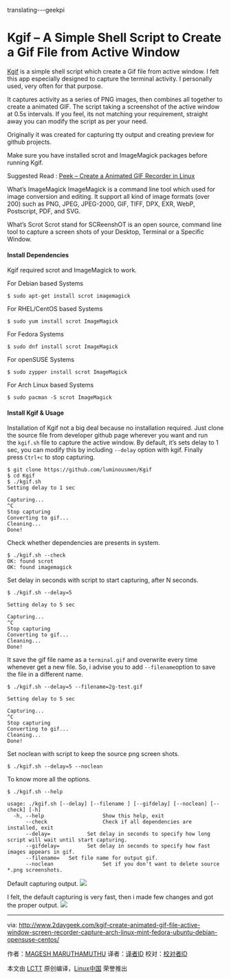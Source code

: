 translating---geekpi

Kgif – A Simple Shell Script to Create a Gif File from Active Window
============================================================

[Kgif][2] is a simple shell script which create a Gif file from active window. I felt this app especially designed to capture the terminal activity. I personally used, very often for that purpose.

It captures activity as a series of PNG images, then combines all together to create a animated GIF. The script taking a screenshot of the active window at 0.5s intervals. If you feel, its not matching your requirement, straight away you can modify the script as per your need.

Originally it was created for capturing tty output and creating preview for github projects.

Make sure you have installed scrot and ImageMagick packages before running Kgif.

Suggested Read : [Peek – Create a Animated GIF Recorder in Linux][3]

What’s ImageMagick ImageMagick is a command line tool which used for image conversion and editing. It support all kind of image formats (over 200) such as PNG, JPEG, JPEG-2000, GIF, TIFF, DPX, EXR, WebP, Postscript, PDF, and SVG.

What’s Scrot Scrot stand for SCReenshOT is an open source, command line tool to capture a screen shots of your Desktop, Terminal or a Specific Window.

#### Install Dependencies

Kgif required scrot and ImageMagick to work.

For Debian based Systems

```
$ sudo apt-get install scrot imagemagick
```

For RHEL/CentOS based Systems

```
$ sudo yum install scrot ImageMagick
```

For Fedora Systems

```
$ sudo dnf install scrot ImageMagick
```

For openSUSE Systems

```
$ sudo zypper install scrot ImageMagick
```

For Arch Linux based Systems

```
$ sudo pacman -S scrot ImageMagick
```

#### Install Kgif & Usage

Installation of Kgif not a big deal because no installation required. Just clone the source file from developer github page wherever you want and run the `kgif.sh` file to capture the active window. By default, it’s sets delay to 1 sec, you can modify this by including `--delay` option with kgif. Finally press `Ctrl+c` to stop capturing.

```
$ git clone https://github.com/luminousmen/Kgif
$ cd Kgif
$ ./kgif.sh
Setting delay to 1 sec

Capturing...
^C
Stop capturing
Converting to gif...
Cleaning...
Done!
```

Check whether dependencies are presents in system.

```
$ ./kgif.sh --check
OK: found scrot
OK: found imagemagick
```

Set delay in seconds with script to start capturing, after N seconds.

```
$ ./kgif.sh --delay=5

Setting delay to 5 sec

Capturing...
^C
Stop capturing
Converting to gif...
Cleaning...
Done!
```

It save the gif file name as a `terminal.gif` and overwrite every time whenever get a new file. So, i advise you to add `--filename`option to save the file in a different name.

```
$ ./kgif.sh --delay=5 --filename=2g-test.gif

Setting delay to 5 sec

Capturing...
^C
Stop capturing
Converting to gif...
Cleaning...
Done!
```

Set noclean with script to keep the source png screen shots.

```
$ ./kgif.sh --delay=5 --noclean
```

To know more all the options.

```
$ ./kgif.sh --help

usage: ./kgif.sh [--delay] [--filename ] [--gifdelay] [--noclean] [--check] [-h]
  -h, --help                   Show this help, exit
      --check                  Check if all dependencies are installed, exit
      --delay=            Set delay in seconds to specify how long script will wait until start capturing.
      --gifdelay=         Set delay in seconds to specify how fast images appears in gif.
      --filename=   Set file name for output gif.
      --noclean                Set if you don't want to delete source *.png screenshots.
```

Default capturing output.
[
 ![](http://www.2daygeek.com/wp-content/plugins/lazy-load/images/1x1.trans.gif) 
][4]

I felt, the default capturing is very fast, then i made few changes and got the proper output.
[
 ![](http://www.2daygeek.com/wp-content/plugins/lazy-load/images/1x1.trans.gif) 
][5]

--------------------------------------------------------------------------------

via: http://www.2daygeek.com/kgif-create-animated-gif-file-active-window-screen-recorder-capture-arch-linux-mint-fedora-ubuntu-debian-opensuse-centos/

作者：[MAGESH MARUTHAMUTHU][a]
译者：[译者ID](https://github.com/译者ID)
校对：[校对者ID](https://github.com/校对者ID)

本文由 [LCTT](https://github.com/LCTT/TranslateProject) 原创编译，[Linux中国](https://linux.cn/) 荣誉推出

[a]:http://www.2daygeek.com/author/magesh/
[1]:http://www.2daygeek.com/author/magesh/
[2]:https://github.com/luminousmen/Kgif
[3]:http://www.2daygeek.com/kgif-create-animated-gif-file-active-window-screen-recorder-capture-arch-linux-mint-fedora-ubuntu-debian-opensuse-centos/www.2daygeek.com/peek-create-animated-gif-screen-recorder-capture-arch-linux-mint-fedora-ubuntu/
[4]:http://www.2daygeek.com/wp-content/uploads/2017/03/kgif-test.gif
[5]:http://www.2daygeek.com/wp-content/uploads/2017/03/kgif-test-delay-modified.gif

